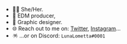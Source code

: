 - 🏳️‍⚧️ She/Her.
- 🎵 EDM producer,
- 🎨 Graphic designer.
- 🌐 Reach out to me on: [Twitter](https://twitter.com/sealovedmoon), [Instagram](https://instagram.com/sealovedmoon)...
- 🪅 ...or on Discord: `LunaLometta#0001`
